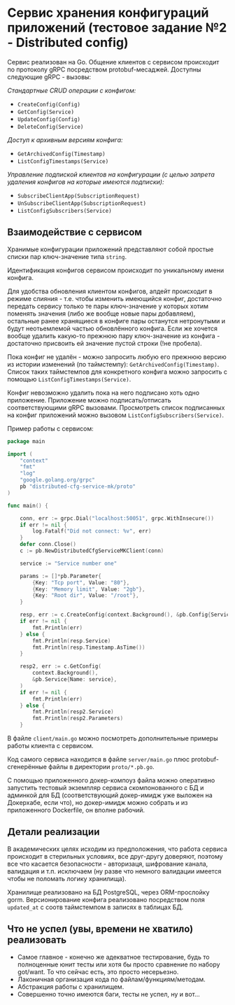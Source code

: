 # Сервис хранения конфигураций приложений (тестовое задание №2 - Distributed config)

Сервис реализован на Go.
Общение клиентов с сервисом происходит по протоколу gRPC посредством protobuf-месаджей.
Доступны следующие gRPC - вызовы:

 _Стандартные CRUD операции c конфигом:_
* `CreateConfig(Config)`
* `GetConfig(Service)`
* `UpdateConfig(Config)`
* `DeleteConfig(Service)`

 _Доступ к архивным версиям конфига:_
* `GetArchivedConfig(Timestamp)`
* `ListConfigTimestamps(Service)`

 _Управление подпиской клиентов на конфигурации (с целью запрета удаления конфигов на которые имеются подписки):_
* `SubscribeClientApp(SubscriptionRequest)`
* `UnSubscribeClientApp(SubscriptionRequest)`
* `ListConfigSubscribers(Service)`


## Взаимодействие с сервисом

Хранимые конфигурации приложений представляют собой простые списки пар ключ-значение типа `string`.

Идентификация конфигов сервисом происходит по уникальному имени конфига.

Для удобства обновления клиентом конфигов, апдейт происходит в режиме слияния - т.е. чтобы изменить имеющийся конфиг, достаточно передать сервису только те пары ключ-значение у которых хотим поменять значения (либо же вообще новые пары добавляем), остальные ранее хранящиеся в конфиге пары останутся нетронутыми и будут неотьемлемой частью обновлённого конфига. Если же хочется вообще удалить какую-то прежнюю пару ключ-значение из конфига - достаточно присвоить ей значение пустой строки (!не пробела).

Пока конфиг не удалён - можно запросить любую его прежнюю версию из истории изменений (по таймстемпу): `GetArchivedConfig(Timestamp)`.
Список таких таймстемпов для конкретного конфига можно запросить с помощью `ListConfigTimestamps(Service)`.

Конфиг невозможно удалить пока на него подписано хоть одно приложение.
Приложение можно подписать/отписать соответствующими gRPC вызовами.
Просмотреть список подписанных на конфиг приложений можно вызовом `ListConfigSubscribers(Service)`.

Пример работы с сервисом:

```go
package main

import (
	"context"
	"fmt"
	"log"
	"google.golang.org/grpc"
	pb "distributed-cfg-service-mk/proto"
)

func main() {

	conn, err := grpc.Dial("localhost:50051", grpc.WithInsecure())
	if err != nil {
		log.Fatalf("Did not connect: %v", err)
	}
	defer conn.Close()
	c := pb.NewDistributedCfgServiceMKClient(conn)

	service := "Service number one"

	params := []*pb.Parameter{
		{Key: "Tcp port", Value: "80"},
		{Key: "Memory limit", Value: "2gb"},
		{Key: "Root dir", Value: "/root"},
	}

	resp, err := c.CreateConfig(context.Background(), &pb.Config{Service: service, Parameters: params})
	if err != nil {
		fmt.Println(err)
	} else {
		fmt.Println(resp.Service)
		fmt.Println(resp.Timestamp.AsTime())
	}

	resp2, err := c.GetConfig(
		context.Background(),
		&pb.Service{Name: service},
	)
	if err != nil {
		fmt.Println(err)
	} else {
		fmt.Println(resp2.Service)
		fmt.Println(resp2.Parameters)
	}
```

В файле `client/main.go` можно посмотреть дополнительные примеры работы клиента с сервисом.

Код самого сервиса находится в файле `server/main.go` плюс protobuf-сгенерённые файлы в директории `proto/*.pb.go`.

С помощью приложенного докер-компоуз файла можно оперативно запустить тестовый экземпляр сервиса скомпонованного с БД и админкой для БД (соответствующий докер-имидж уже выложен на Докерхабе, если что), но докер-имидж можно собрать и из приложенного Dockerfile, он вполне рабочий.


## Детали реализации

В академических целях исходим из предположения, что работа сервиса происходит в стерильных условиях, все друг-другу доверяют, поэтому все что касается безопасности - авторизаця, шифрование канала, валидация и т.п. исключаем (ну разве что немного валидации имеется чтобы не поломать логику хранилища).

Хранилище реализовано на БД PostgreSQL, через ORM-прослойку gorm.
Версионирование конфига реализовано посредством поля `updated_at` с соотв таймстемпом в записях в таблицах БД.

## Что не успел (увы, времени не хватило) реализовать

* Самое главное - конечно же адекватное тестирование, будь то полноценные юнит тесты или хотя бы просто сравнение по набору got/want. То что сейчас есть, это просто несерьезно.
* Лаконичная организация кода по файлам/функциям/методам.
* Абстракция работы с хранилищем.
* Совершенно точно имеются баги, тесты не успел, ну и вот...
